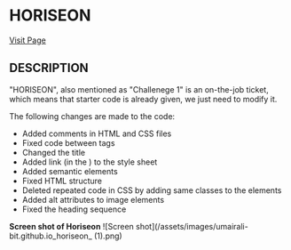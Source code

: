 # **HORISEON**
[Visit Page](https://umairali-bit.github.io/horiseon/ "Horiseon")
## DESCRIPTION



"HORISEON", also mentioned as "Challenege 1" is an on-the-job ticket, which means that starter code is already given, we just need to modify it.

The following changes are made to the code:

* Added comments in HTML and CSS files
* Fixed code between <meta> tags
* Changed the title
* Added link (in the <head>) to the style sheet
* Added semantic elements 
* Fixed HTML structure
* Deleted repeated code in CSS by adding same classes to the elements
* Added alt attributes to image elements
* Fixed the heading sequence


**Screen shot of Horiseon**
![Screen shot](/assets/images/umairali-bit.github.io_horiseon_ (1).png)









